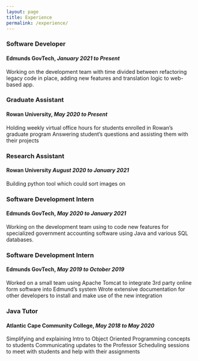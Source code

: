 ```yaml
---
layout: page
title: Experience
permalink: /experience/
---
```

### Software Developer
#### Edmunds GovTech, _January 2021 to Present_
Working on the development team with time divided between refactoring legacy code in place, adding new features and translation logic to web-based app. 

### Graduate Assistant
#### Rowan University, _May 2020 to Present_
Holding weekly virtual office hours for students enrolled in Rowan’s graduate program
Answering student’s questions and assisting them with their projects

### Research Assistant
#### Rowan University _August 2020 to January 2021_
Building python tool which could sort images on 

### Software Development Intern
#### Edmunds GovTech, _May 2020 to January 2021_
Working on the development team using to code new features for specialized government accounting software
using Java and various SQL databases.

### Software Development Intern
#### Edmunds GovTech, _May 2019 to October 2019_
Worked on a small team using Apache Tomcat to integrate 3rd party online form software into Edmund’s system 
Wrote extensive documentation for other developers to install and make use of the new integration

### Java Tutor
#### Atlantic Cape Community College, _May 2018 to May 2020_
Simplifying and explaining Intro to Object Oriented Programming concepts to students
Communicating updates to the Professor
Scheduling sessions to meet with students and help with their assignments

